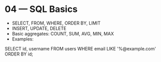 # 04 — SQL Basics

- SELECT, FROM, WHERE, ORDER BY, LIMIT
- INSERT, UPDATE, DELETE
- Basic aggregates: COUNT, SUM, AVG, MIN, MAX
- Examples:

SELECT id, username FROM users WHERE email LIKE '%@example.com' ORDER BY id;
